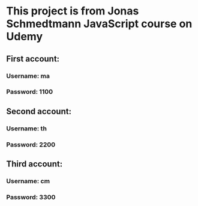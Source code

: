 # This project is from Jonas Schmedtmann JavaScript course on Udemy

## First account:

### Username: ma

### Password: 1100

## Second account:

### Username: th

### Password: 2200

## Third account:

### Username: cm

### Password: 3300

